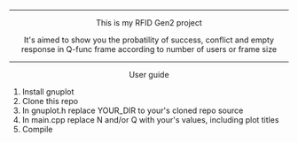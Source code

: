 ____
<p align=center>This is my RFID Gen2 project</p>
<p align= center>It's aimed to show you the probatility of success, conflict and empty response in Q-func frame according to number of users or frame size</p> 

____

<p align = center >User guide</p>

1. Install gnuplot
2. Clone this repo
3. In gnuplot.h replace YOUR_DIR to your's cloned repo source
4. In main.cpp replace N and/or Q with your's values, including plot titles
5. Compile
